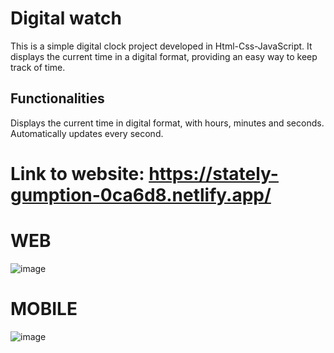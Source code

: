 # Digital watch
This is a simple digital clock project developed in Html-Css-JavaScript. It displays the current time in a digital format, providing an easy way to keep track of time.

## Functionalities
Displays the current time in digital format, with hours, minutes and seconds.
Automatically updates every second.

# Link to website: https://stately-gumption-0ca6d8.netlify.app/

# WEB
![image](https://github.com/eduardoaalmeidaa/Digital-Watch/assets/89856553/cb3c5bdf-b2ca-49c5-9be7-008250f2be63)

# MOBILE
![image](https://github.com/eduardoaalmeidaa/Digital-Watch/assets/89856553/6cac7b7b-ab2c-4e83-bea9-06f736830f50)


